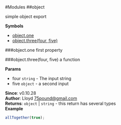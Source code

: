 #Modules
<a name="module_object"></a>
##object

simple object export

  
**Symbols**  
* [object.one](#module_object.one)
* [object.three(four, five)](#module_object.three)

<a name="module_object.one"></a>
###object.one
first property

  
<a name="module_object.three"></a>
###object.three(four, five)
a function

**Params**

- four `string` - The input string
- five `object` - a second input

**Since**: v0.10.28  
**Author**: Lloyd <75pound@gmail.com>  
**Returns**: `object` | `string` - this return has several types  
**Example**  
```js
allTogether(true);
```
